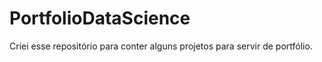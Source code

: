 # PortfolioDataScience
Criei esse repositório para conter alguns projetos para servir de portfólio.
